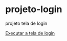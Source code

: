 # projeto-login
 projeto tela de login



<a href = "https://serri7.github.io/projeto-login/"> Executar a tela de login<br>
